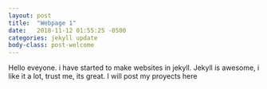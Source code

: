 ```yaml
---
layout: post
title:  "Webpage 1"
date:   2018-11-12 01:55:25 -0500
categories: jekyll update
body-class: post-welcome
---
```

Hello eveyone. i have started to make websites in jekyll.
Jekyll is awesome, i like it a lot, trust me, its great.
I will post my proyects here
